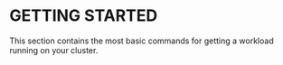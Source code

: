 # <strong>GETTING STARTED</strong>

This section contains the most basic commands for getting a workload
running on your cluster.
